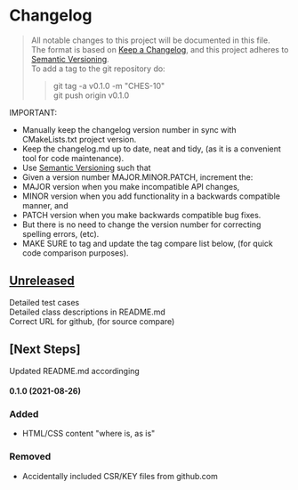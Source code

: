 
# Changelog
> All notable changes to this project will be documented in this file.</br>
The format is based on [Keep a Changelog](https://keepachangelog.com/en/1.0.0/), and this project adheres to [Semantic Versioning](https://semver.org/spec/v2.0.0.html).</br>
> To add a tag to the git repository do:
> > git tag -a v0.1.0 -m "CHES-10"</br>
> > git push origin v0.1.0
> 

IMPORTANT: 
- Manually keep the changelog version number in sync with CMakeLists.txt project version.<br>
- Keep the changelog.md up to date, neat and tidy, (as it is a convenient tool for code maintenance).<br>
- Use [Semantic Versioning](https://semver.org/spec/v2.0.0.html) such that<br>
- Given a version number MAJOR.MINOR.PATCH, increment the:<br>
- MAJOR version when you make incompatible API changes,<br>
- MINOR version when you add functionality in a backwards compatible manner, and<br>
- PATCH version when you make backwards compatible bug fixes. <br>
- But there is no need to change the version number for correcting spelling errors, (etc).<br>
- MAKE SURE to tag and update the tag compare list below, (for quick code comparison purposes).<br>

## [Unreleased]
Detailed test cases</br>
Detailed class descriptions in README.md</br>
Correct URL for github, (for source compare)</br>

## [Next Steps]
Updated README.md accordinging</br>

#### 0.1.0 (2021-08-26)
### Added
- HTML/CSS content "where is, as is"
### Removed
- Accidentally included CSR/KEY files from github.com

[Unreleased]: https://github.com/perriera/perryanderson-com.git/compare/v0.1.0...HEAD
[0.2.0]: https://github.com/perriera/perryanderson-com.git/compare/v0.1.0...v0.2.0
[0.1.0]: https://github.com/perriera/perryanderson-com.git/releases/tag/v0.1.0

